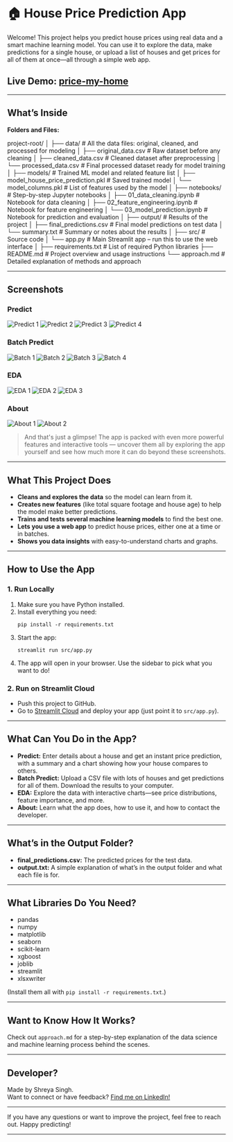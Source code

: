 

# 🏠 House Price Prediction App

Welcome! This project helps you predict house prices using real data and a smart machine learning model. You can use it to explore the data, make predictions for a single house, or upload a list of houses and get prices for all of them at once—all through a simple web app.

## Live Demo: [price-my-home](https://price-my-home.streamlit.app/)
---

## What’s Inside

**Folders and Files:**

project-root/
│
├── data/                         # All the data files: original, cleaned, and processed for modeling
│   ├── original_data.csv         # Raw dataset before any cleaning
│   ├── cleaned_data.csv          # Cleaned dataset after preprocessing
│   └── processed_data.csv        # Final processed dataset ready for model training
│
├── models/                       # Trained ML model and related feature list
│   ├── model_house_price_prediction.pkl  # Saved trained model
│   └── model_columns.pkl                 # List of features used by the model
│
├── notebooks/                    # Step-by-step Jupyter notebooks
│   ├── 01_data_cleaning.ipynb    # Notebook for data cleaning
│   ├── 02_feature_engineering.ipynb  # Notebook for feature engineering
│   └── 03_model_prediction.ipynb     # Notebook for prediction and evaluation
│
├── output/                       # Results of the project
│   ├── final_predictions.csv     # Final model predictions on test data
│   └── summary.txt               # Summary or notes about the results
│
├── src/                          # Source code
│   └── app.py                    # Main Streamlit app – run this to use the web interface
│
├── requirements.txt              # List of required Python libraries
├── README.md                     # Project overview and usage instructions
└── approach.md                   # Detailed explanation of methods and approach

---

## Screenshots

### Predict
![Predict 1](assets/image.png)
![Predict 2](assets/image-1.png)
![Predict 3](assets/image-2.png)
![Predict 4](assets/image-3.png)

### Batch Predict
![Batch 1](assets/image-4.png)
![Batch 2](assets/image-5.png)
![Batch 3](assets/image-6.png)
![Batch 4](assets/image-7.png)

### EDA
![EDA 1](assets/image-8.png)
![EDA 2](assets/image-9.png)
![EDA 3](assets/image-10.png)

### About
![About 1](assets/image-11.png)
![About 2](assets/image-12.png)

> And that's just a glimpse! The app is packed with even more powerful features and interactive tools — uncover them all by exploring the app yourself and see how much more it can do beyond these screenshots.

---

## What This Project Does

- **Cleans and explores the data** so the model can learn from it.
- **Creates new features** (like total square footage and house age) to help the model make better predictions.
- **Trains and tests several machine learning models** to find the best one.
- **Lets you use a web app** to predict house prices, either one at a time or in batches.
- **Shows you data insights** with easy-to-understand charts and graphs.

---

## How to Use the App

### 1. Run Locally

1. Make sure you have Python installed.
2. Install everything you need:
   ```
   pip install -r requirements.txt
   ```
3. Start the app:
   ```
   streamlit run src/app.py
   ```
4. The app will open in your browser. Use the sidebar to pick what you want to do!

### 2. Run on Streamlit Cloud

- Push this project to GitHub.
- Go to [Streamlit Cloud](https://streamlit.io/cloud) and deploy your app (just point it to `src/app.py`).

---

## What Can You Do in the App?

- **Predict:** Enter details about a house and get an instant price prediction, with a summary and a chart showing how your house compares to others.
- **Batch Predict:** Upload a CSV file with lots of houses and get predictions for all of them. Download the results to your computer.
- **EDA:** Explore the data with interactive charts—see price distributions, feature importance, and more.
- **About:** Learn what the app does, how to use it, and how to contact the developer.

---

## What’s in the Output Folder?

- **final_predictions.csv:** The predicted prices for the test data.
- **output.txt:** A simple explanation of what’s in the output folder and what each file is for.

---

## What Libraries Do You Need?

- pandas
- numpy
- matplotlib
- seaborn
- scikit-learn
- xgboost
- joblib
- streamlit
- xlsxwriter

(Install them all with `pip install -r requirements.txt`.)

---

## Want to Know How It Works?

Check out `approach.md` for a step-by-step explanation of the data science and machine learning process behind the scenes.

---

## Developer?

Made by Shreya Singh.  
Want to connect or have feedback? [Find me on LinkedIn!](https://www.linkedin.com/in/shreya-singh-561a591a5/)

---

If you have any questions or want to improve the project, feel free to reach out. Happy predicting!

---
